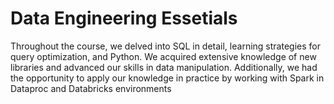 # Data Engineering Essetials

Throughout the course, we delved into SQL in detail, learning strategies for query optimization, and Python. We acquired extensive knowledge of new libraries and advanced our skills in data manipulation. Additionally, we had the opportunity to apply our knowledge in practice by working with Spark in Dataproc and Databricks environments
